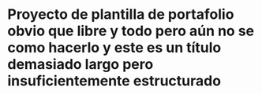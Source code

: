 <h1> Proyecto de plantilla de portafolio obvio que libre y todo pero aún no se como hacerlo y este es un título demasiado largo pero insuficientemente estructurado </h1>

